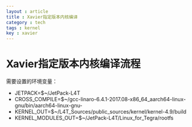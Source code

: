 ```yaml
---
layout : article 
title : Xavier指定版本内核编译
category : tech 
tags : kernel 
key : xavier
---
```

# Xavier指定版本内核编译流程
需要设置的环境变量：
* JETPACK=$~/JetPack-L4T
* CROSS_COMPILE=$~/gcc-linaro-6.4.1-2017.08-x86_64_aarch64-linux-gnu/bin/aarch64-linux-gnu-
* KERNEL_OUT=$~/L4T_Sources/public_sources/kernel/kernel-4.9/build
* KERNEL_MODULES_OUT=$~/JetPack-L4T/Linux_for_Tegra/rootfs


